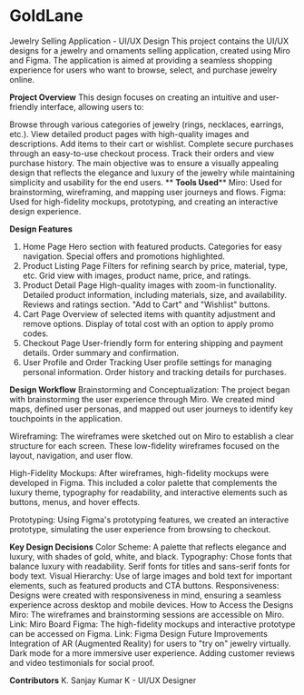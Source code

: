 # GoldLane
Jewelry Selling Application - UI/UX Design
This project contains the UI/UX designs for a jewelry and ornaments selling application, created using Miro and Figma. The application is aimed at providing a seamless shopping experience for users who want to browse, select, and purchase jewelry online.

**Project Overview**
This design focuses on creating an intuitive and user-friendly interface, allowing users to:

Browse through various categories of jewelry (rings, necklaces, earrings, etc.).
View detailed product pages with high-quality images and descriptions.
Add items to their cart or wishlist.
Complete secure purchases through an easy-to-use checkout process.
Track their orders and view purchase history.
The main objective was to ensure a visually appealing design that reflects the elegance and luxury of the jewelry while maintaining simplicity and usability for the end users.
**
**Tools Used****
Miro: Used for brainstorming, wireframing, and mapping user journeys and flows.
Figma: Used for high-fidelity mockups, prototyping, and creating an interactive design experience.

**Design Features**
1. Home Page
Hero section with featured products.
Categories for easy navigation.
Special offers and promotions highlighted.
2. Product Listing Page
Filters for refining search by price, material, type, etc.
Grid view with images, product name, price, and ratings.
3. Product Detail Page
High-quality images with zoom-in functionality.
Detailed product information, including materials, size, and availability.
Reviews and ratings section.
"Add to Cart" and "Wishlist" buttons.
4. Cart Page
Overview of selected items with quantity adjustment and remove options.
Display of total cost with an option to apply promo codes.
5. Checkout Page
User-friendly form for entering shipping and payment details.
Order summary and confirmation.
6. User Profile and Order Tracking
User profile settings for managing personal information.
Order history and tracking details for purchases.

**Design Workflow**
Brainstorming and Conceptualization: The project began with brainstorming the user experience through Miro. We created mind maps, defined user personas, and mapped out user journeys to identify key touchpoints in the application.

Wireframing: The wireframes were sketched out on Miro to establish a clear structure for each screen. These low-fidelity wireframes focused on the layout, navigation, and user flow.

High-Fidelity Mockups: After wireframes, high-fidelity mockups were developed in Figma. This included a color palette that complements the luxury theme, typography for readability, and interactive elements such as buttons, menus, and hover effects.

Prototyping: Using Figma's prototyping features, we created an interactive prototype, simulating the user experience from browsing to checkout.

**Key Design Decisions**
Color Scheme: A palette that reflects elegance and luxury, with shades of gold, white, and black.
Typography: Chose fonts that balance luxury with readability. Serif fonts for titles and sans-serif fonts for body text.
Visual Hierarchy: Use of large images and bold text for important elements, such as featured products and CTA buttons.
Responsiveness: Designs were created with responsiveness in mind, ensuring a seamless experience across desktop and mobile devices.
How to Access the Designs
Miro: The wireframes and brainstorming sessions are accessible on Miro. Link: Miro Board
Figma: The high-fidelity mockups and interactive prototype can be accessed on Figma. Link: Figma Design
Future Improvements
Integration of AR (Augmented Reality) for users to "try on" jewelry virtually.
Dark mode for a more immersive user experience.
Adding customer reviews and video testimonials for social proof.

**Contributors**
K. Sanjay Kumar K - UI/UX Designer
